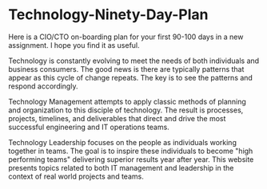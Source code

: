 # Technology-Ninety-Day-Plan
Here is a CIO/CTO on-boarding plan for your first 90-100 days in a new assignment. I hope you find it as useful.

Technology is constantly evolving to meet the needs of both individuals and business consumers. The good news is there are typically patterns that appear as this cycle of change repeats. The key is to see the patterns and respond accordingly.

Technology Management attempts to apply classic methods of planning and organization to this disciple of technology. The result is processes, projects, timelines, and deliverables that direct and drive the most successful engineering and IT operations teams.

Technology Leadership focuses on the people as individuals working together in teams. The goal is to inspire these individuals to become "high performing teams" delivering superior results year after year. This website presents topics related to both IT management and leadership in the context of real world projects and teams.

